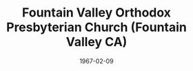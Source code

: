 ---
date: &id001 1967-02-09
end_date: null
location:
  address: null
  city: Fountain Valley
  state: CA
minister:
- end: 1968-01-01
  name: Stanley Allen
  start: 1967-01-01
  type: Pastor
ministers:
- Stanley Allen
name: Fountain Valley Orthodox Presbyterian Church
names:
- end: 1968-01-03
  name: Fountain Valley Orthodox Presbyterian Church
  start: 1967-02-09
origination_date: *id001
raw_data: "AR\nFountain Valley\nFountain Valley Orthodox Presbyterian Church  (February\
  \ 9, 1967\u2013January 3, 1968)\nPastor: Stanley Allen, 1967\u201368"
received_from: null
states:
- CA
status:
  active: false
  end_date: null
  reason: null
  received_from: null
  withdrawal_to: null
title: Fountain Valley Orthodox Presbyterian Church (Fountain Valley CA)
year_established:
- 1967

---